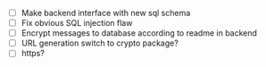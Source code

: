 - [ ] Make backend interface with new sql schema
- [ ] Fix obvious SQL injection flaw
- [ ] Encrypt messages to database according to readme in backend
- [ ] URL generation switch to crypto package?
- [ ] https?